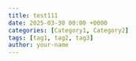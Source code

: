 ```yaml
---
title: test111
date: 2025-03-30 00:00 +0000
categories: [Category1, Category2]
tags: [tag1, tag2, tag3]
author: your-name
---
```


